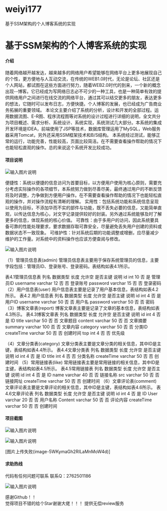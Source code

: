 # weiyi177
基于SSM架构的个人博客系统的实现

# 基于SSM架构的个人博客系统的实现

#### 介绍
随着网络越开越发达，越来越多的网络用户希望能够在网络平台上更多地展现自己的个性，更方便地与人互动交流，在传统的WEB1.0时代，无论是论坛、社区还是个人网站，都试图在这些方面进行努力，随着WEB2.0时代的到来，一个新的概念出现--博客。它已经成为写网络日志必不可少的一种工具，也是一种简单有效的提供网络用户之间进行在线交流的网络平台，通过其可以结交更多的朋友，表达更多的想法，它随时可以发布日志，方便快捷。个人博客的发展，也已经成为广告商业务拓展的重要领域。
本论文主要介绍了系统的分析，设计和开发的全部过程。运用数据流图、E-R图、程序流程图等对系统的设计过程进行详细的说明，全文共分为项目概述、需求分析、系统设计、系统实现，系统测试几大部分。本系统的集成开发环境是IDEA，前端使用了JSP等技术，数据库管理运用了MySQL，Web服务器采用Tomcat，另外还采用SSM框架技术和B/S结构。
本系统经过测试，能够正常的运行，功能完善，性能较高，页面比较简洁。在不需要查看操作帮助的情况下也能轻松直观的操作。总的来说这个系统开发比较成功。














#### 项目说明
![输入图片说明](https://images.gitee.com/uploads/images/2021/0209/013200_3503fbda_8621591.png "屏幕截图.png")

便捷性：系统以便捷的信息访问为首要目标，以方便用户使用为核心原则，需要充分考虑实际操作的各项细节，本系统努力做到尽善尽美，最终通过用户的不断反馈将及时调整，力争做到方便用户操作。在不需要查看操作帮助的情况下也能轻松直观的操作，并对操作流程有清晰的理解。 
实用性：包括系统功能和系统信息呈现以使用为目标，不添加华而不实的部件与功能，既不丢失必要的信息，又能简单直观，以传达信息为核心，对文字记录提供较好的封装。另外通过系统能够及时了解更多的信息，体现系统的核心价值。
可靠性：由于多用户的访问，因此系统要具备可靠的性能处理要求，要求数据存取可靠安全，尽量避免丢失用户创建的资料或数据状态不一致现象。
可维护性：针对系统后期的功能调整或增删，应尽量减少维护的工作量。对系统中的资料操作也应该方便查阅与修改。

![输入图片说明](https://images.gitee.com/uploads/images/2021/0209/013226_eb9efc44_8621591.png "屏幕截图.png")

（1）管理员信息表(admin)
管理员信息表主要用于保存系统管理员的信息，主要字段包括：管理员ID、登录账号、登录密码。表结构如表4.1所示。
 
表4.1管理员信息表
列名	数据类型	长度	允许空	是否主键	说明
id	int	10	否	是	管理员ID
username	varchar	12	否	否	登录账号
password	varchar	15	否	否	登录密码
（2）用户信息表(user)
用户信息表主要是记录了用户基本信息，表结构如表4.2所示。
表4.2 用户信息表
列名	数据类型	长度	允许空	是否主键	说明
id	int	4	否	是	用户ID
username	varchar	50	否	否	用户名
password	varchar	50	否	否	密码
（3）博客文章表(report)
博客文章表主要是记录了文章的基本信息，表结构如表4.3所示。
表4.3博客文章表
列名	数据类型	长度	允许空	是否主键	说明
id	int	4	否	是	ID
title	varchar	50	否	否	文章题目
content	varchar	50	否	否	文章摘要
summary	varchar	100	否	否	文章内容
category	varchar	50	否	否	分类ID
createTime	varchar	50	否	否	创建时间
top	int	4	否	否	优先级
 
（4）文章分类表(category)
文章分类表主要是文章分类的相关信息，其中ID是主键，表结构如表4.4所示。
表4.4文章分类表
列名	数据类型	长度	允许空	是否主键	说明
id	int	4	否	是	ID
title	int	4	否	否	分类名称
createTime	varchar	50	否	否	创建时间
（5）常用链接表(like)
常用链接表主要是常用链接的相关信息，其中ID是主键，表结构如表4.5所示。
表4.5常用链接表
列名	数据类型	长度	允许空	是否主键	说明
id	int	4	否	是	ID
name	varchar	40	否	否	链接名称
src	varchar	50	否	否	链接网址
createTime	varchar	50	否	否	创建时间
（6）文章评论表(comment)
文章评论表主要是文章评论的相关信息，其中ID是主键，表结构如表4.6所示。
表4.6文章评论表
列名	数据类型	长度	允许空	是否主键	说明
id	int	4	否	是	ID
User	varchar	20	否	否	用户名称
Content	varchar	50	否	否	评论内容
createTime	varchar	50	否	否	创建时间






#### 项目截图
![输入图片说明](https://images.gitee.com/uploads/images/2021/0209/013307_44d9cdeb_8621591.png "屏幕截图.png")

![输入图片说明](https://images.gitee.com/uploads/images/2021/0209/013329_fa15fadf_8621591.png "屏幕截图.png")

[图片上传失败(image-5WKymaGh2RILaMnMoW4d)]



#### 求助热线


代码有任何问题可联系
联系Q：2762501186

                            
![输入图片说明](https://images.gitee.com/uploads/images/2020/1119/003728_cd598bb9_4865385.jpeg "微信.jpg")           

感谢Github！！  
觉得项目不错的给个Star谢谢大佬！！！
提供无偿review服务
